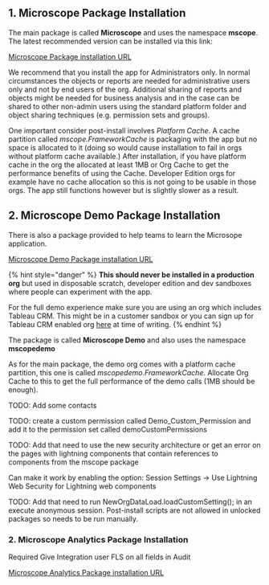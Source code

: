 

## 1. Microscope Package Installation

The main package is called **Microscope** and uses the namespace **mscope**. The latest recommended version can be installed via this link:

[Microscope Package installation URL](https://login.salesforce.com/packaging/installPackage.apexp?p0=04t8d000000DXWKAA4)


We recommend that you install the app for Administrators only. In normal circumstances the objects or reports are needed for administrative users only and not by end users of the org. Additional sharing of reports and objects might be needed for business analysis and in the case can be shared to other non-admin users using the standard platform folder and object sharing techniques (e.g. permission sets and groups).

One important consider post-install involves *Platform Cache*. A cache partition called *mscope.FrameworkCache* is packaging with the app but no space is allocated to it (doing so would cause installation to fail in orgs without platform cache available.) After installation, if you have platform cache in the org the allocated at least 1MB or Org Cache to get the performance benefits of using the Cache. Developer Edition orgs for example have no cache allocation so this is not going to be usable in those orgs. The app still functions however but is slightly slower as a result.

## 2. Microscope Demo Package Installation

There is also a package provided to help teams to learn the Microsope application. 

[Microscope Demo Package installation URL](https://login.salesforce.com/packaging/installPackage.apexp?p0=04t8d000000DYKbAAO)


{% hint style="danger" %}
**This should never be installed in a production org** but used in disposable scratch, developer edition and dev sandboxes where people can experiment with the app.

For the full demo experience make sure you are using an org which includes Tableau CRM. This might be in a customer sandbox or you can sign up for Tableau CRM enabled org [here](https://trailhead.salesforce.com/en/promo/orgs/analytics-de) at time of writing.
{% endhint %}






The package is called **Microscope Demo** and also uses the namespace **mscopedemo**

As for the main package, the demo org comes with a platform cache partition, this one is called *mscopedemo.FrameworkCache*. Allocate Org Cache to this to get the full performance of the demo calls (1MB should be enough).  

TODO: Add some contacts

TODO: create a custom permission called Demo_Custom_Permission and add it to the permission set called demoCustomPermissions

TODO: Add that need to use the new security architecture or get an error on the pages with lightning components that contain references to components from the mscope package

Can make it work by enabling the option: Session Settings -> Use Lightning Web Security for Lightning web components

TODO: Add that need to run NewOrgDataLoad.loadCustomSetting(); in an execute anonymous session. Post-install scripts are not allowed in unlocked packages so needs to be run manually.
### 2. Microscope Analytics Package Installation

Required Give Integration user FLS on all fields in Audit

[Microscope Analytics Package installation URL](https://login.salesforce.com/packaging/installPackage.apexp?p0=04tB0000000dnKBIAY)

